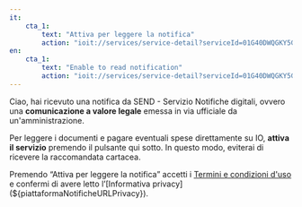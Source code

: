 ```yaml
---
it:
    cta_1:
        text: "Attiva per leggere la notifica"
        action: "ioit://services/service-detail?serviceId=01G40DWQGKY5GRWSNM4303VNRP&activate=true"
en:
    cta_1:
        text: "Enable to read notification"
        action: "ioit://services/service-detail?serviceId=01G40DWQGKY5GRWSNM4303VNRP&activate=true"
---
```

Ciao,
hai ricevuto una notifica da SEND - Servizio Notifiche digitali, ovvero una **comunicazione a valore legale** emessa in via ufficiale da un'amministrazione.

Per leggere i documenti e pagare eventuali spese direttamente su IO, **attiva il servizio** premendo il pulsante qui sotto. In questo modo, eviterai di ricevere la raccomandata cartacea.

Premendo “Attiva per leggere la notifica” accetti i [Termini e condizioni d'uso](${piattaformaNotificheURLTOS}) e confermi di avere letto l’[Informativa privacy](${piattaformaNotificheURLPrivacy}).

